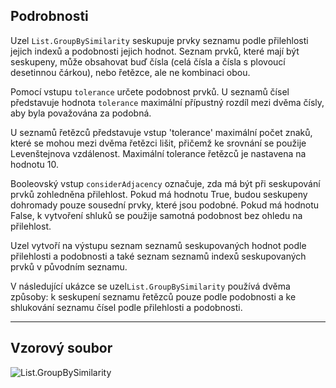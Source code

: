 ## Podrobnosti
Uzel `List.GroupBySimilarity` seskupuje prvky seznamu podle přilehlosti jejich indexů a podobnosti jejich hodnot. Seznam prvků, které mají být seskupeny, může obsahovat buď čísla (celá čísla a čísla s plovoucí desetinnou čárkou), nebo řetězce, ale ne kombinaci obou.

Pomocí vstupu `tolerance` určete podobnost prvků. U seznamů čísel představuje hodnota `tolerance` maximální přípustný rozdíl mezi dvěma čísly, aby byla považována za podobná.

U seznamů řetězců představuje vstup 'tolerance' maximální počet znaků, které se mohou mezi dvěma řetězci lišit, přičemž ke srovnání se použije Levenštejnova vzdálenost. Maximální tolerance řetězců je nastavena na hodnotu 10.

Booleovský vstup `considerAdjacency` označuje, zda má být při seskupování prvků zohledněna přilehlost. Pokud má hodnotu True, budou seskupeny dohromady pouze sousední prvky, které jsou podobné. Pokud má hodnotu False, k vytvoření shluků se použije samotná podobnost bez ohledu na přilehlost.

Uzel vytvoří na výstupu seznam seznamů seskupovaných hodnot podle přilehlosti a podobnosti a také seznam seznamů indexů seskupovaných prvků v původním seznamu.

V následující ukázce se uzel`List.GroupBySimilarity` používá dvěma způsoby: k seskupení seznamu řetězců pouze podle podobnosti a ke shlukování seznamu čísel podle přilehlosti a podobnosti.
___
## Vzorový soubor

![List.GroupBySimilarity](./DSCore.List.GroupBySimilarity_img.jpg)
